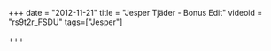 +++
date = "2012-11-21"
title = "Jesper Tjäder - Bonus Edit"
videoid = "rs9t2r_FSDU"
tags=["Jesper"]

+++
